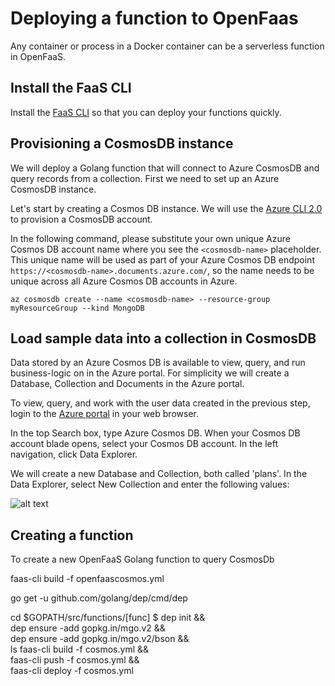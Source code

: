 # Deploying a function to OpenFaas

Any container or process in a Docker container can be a serverless function in OpenFaaS. 

## Install the FaaS CLI

Install the [FaaS CLI](https://github.com/openfaas/faas-cli) so that you can deploy your functions quickly.

##  Provisioning a CosmosDB instance

We will deploy a Golang function that will connect to Azure CosmosDB and query records from a collection. First we need to set up an Azure CosmosDB instance.

Let's start by creating a Cosmos DB instance. We will use the [Azure CLI 2.0](https://docs.microsoft.com/en-us/cli/azure/install-azure-cli?view=azure-cli-latest) to provision a CosmosDB account.

In the following command, please substitute your own unique Azure Cosmos DB account name where you see the `<cosmosdb-name>` placeholder. This unique name will be used as part of your Azure Cosmos DB endpoint ```https://<cosmosdb-name>.documents.azure.com/```, so the name needs to be unique across all Azure Cosmos DB accounts in Azure.

```
az cosmosdb create --name <cosmosdb-name> --resource-group myResourceGroup --kind MongoDB
```
## Load sample data into a collection in CosmosDB

Data stored by an Azure Cosmos DB is available to view, query, and run business-logic on in the Azure portal. For simplicity we will create a Database, Collection and Documents in the Azure portal.

To view, query, and work with the user data created in the previous step, login to the [Azure portal](https://portal.azure.com) in your web browser.

In the top Search box, type Azure Cosmos DB. When your Cosmos DB account blade opens, select your Cosmos DB account. In the left navigation, click Data Explorer.

We will create a new Database and Collection, both called 'plans'. In the Data Explorer, select New Collection and enter the following values:

![alt text](https://github.com/shanepeckham/ContainersOnAzure_IntroLab/blob/master/images/NewCollection.png)


##  Creating a function

To create a new OpenFaaS Golang function to query CosmosDb 

faas-cli build -f openfaascosmos.yml

go get -u github.com/golang/dep/cmd/dep

cd $GOPATH/src/functions/[func]
$ dep init && \
  dep ensure -add gopkg.in/mgo.v2 && \
  dep ensure -add gopkg.in/mgo.v2/bson && \
  ls
faas-cli build -f cosmos.yml && \
faas-cli push -f cosmos.yml && \
  faas-cli deploy -f cosmos.yml
